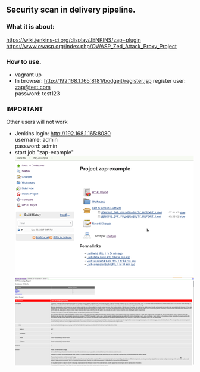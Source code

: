 ## Security scan in delivery pipeline.
  
### What it is about:
https://wiki.jenkins-ci.org/display/JENKINS/zap+plugin  
https://www.owasp.org/index.php/OWASP_Zed_Attack_Proxy_Project
  
### How to use.
* vagrant up
* In browser: http://192.168.1.165:8181/bodgeit/register.jsp
  register user: zap@test.com  
  password: test123  
### IMPORTANT
Other users will not work
* Jenkins login: http://192.168.1.165:8080  
  username: admin  
  password: admin  
* start job "zap-example"
![example1](images/ex1.png)  
![example1](images/ex2.png)  
